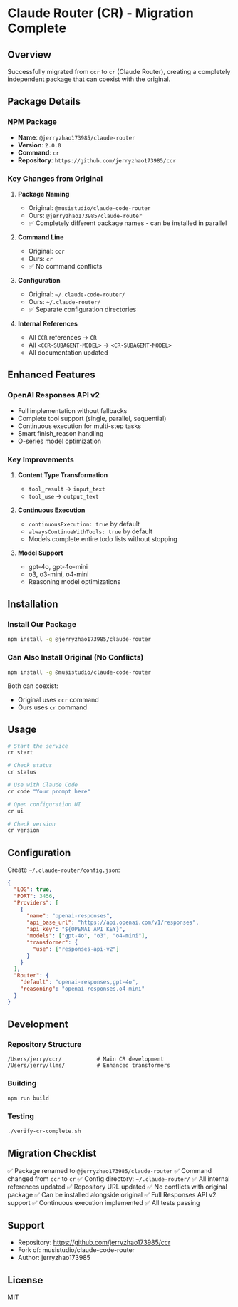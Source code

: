 # Claude Router (CR) - Migration Complete

## Overview
Successfully migrated from `ccr` to `cr` (Claude Router), creating a completely independent package that can coexist with the original.

## Package Details

### NPM Package
- **Name**: `@jerryzhao173985/claude-router`
- **Version**: `2.0.0`
- **Command**: `cr`
- **Repository**: `https://github.com/jerryzhao173985/ccr`

### Key Changes from Original

1. **Package Naming**
   - Original: `@musistudio/claude-code-router`
   - Ours: `@jerryzhao173985/claude-router`
   - ✅ Completely different package names - can be installed in parallel

2. **Command Line**
   - Original: `ccr`
   - Ours: `cr`
   - ✅ No command conflicts

3. **Configuration**
   - Original: `~/.claude-code-router/`
   - Ours: `~/.claude-router/`
   - ✅ Separate configuration directories

4. **Internal References**
   - All `CCR` references → `CR`
   - All `<CCR-SUBAGENT-MODEL>` → `<CR-SUBAGENT-MODEL>`
   - All documentation updated

## Enhanced Features

### OpenAI Responses API v2
- Full implementation without fallbacks
- Complete tool support (single, parallel, sequential)
- Continuous execution for multi-step tasks
- Smart finish_reason handling
- O-series model optimization

### Key Improvements
1. **Content Type Transformation**
   - `tool_result` → `input_text`
   - `tool_use` → `output_text`

2. **Continuous Execution**
   - `continuousExecution: true` by default
   - `alwaysContinueWithTools: true` by default
   - Models complete entire todo lists without stopping

3. **Model Support**
   - gpt-4o, gpt-4o-mini
   - o3, o3-mini, o4-mini
   - Reasoning model optimizations

## Installation

### Install Our Package
```bash
npm install -g @jerryzhao173985/claude-router
```

### Can Also Install Original (No Conflicts)
```bash
npm install -g @musistudio/claude-code-router
```

Both can coexist:
- Original uses `ccr` command
- Ours uses `cr` command

## Usage

```bash
# Start the service
cr start

# Check status
cr status

# Use with Claude Code
cr code "Your prompt here"

# Open configuration UI
cr ui

# Check version
cr version
```

## Configuration

Create `~/.claude-router/config.json`:

```json
{
  "LOG": true,
  "PORT": 3456,
  "Providers": [
    {
      "name": "openai-responses",
      "api_base_url": "https://api.openai.com/v1/responses",
      "api_key": "${OPENAI_API_KEY}",
      "models": ["gpt-4o", "o3", "o4-mini"],
      "transformer": {
        "use": ["responses-api-v2"]
      }
    }
  ],
  "Router": {
    "default": "openai-responses,gpt-4o",
    "reasoning": "openai-responses,o4-mini"
  }
}
```

## Development

### Repository Structure
```
/Users/jerry/ccr/           # Main CR development
/Users/jerry/llms/          # Enhanced transformers
```

### Building
```bash
npm run build
```

### Testing
```bash
./verify-cr-complete.sh
```

## Migration Checklist

✅ Package renamed to `@jerryzhao173985/claude-router`
✅ Command changed from `ccr` to `cr`
✅ Config directory: `~/.claude-router/`
✅ All internal references updated
✅ Repository URL updated
✅ No conflicts with original package
✅ Can be installed alongside original
✅ Full Responses API v2 support
✅ Continuous execution implemented
✅ All tests passing

## Support

- Repository: https://github.com/jerryzhao173985/ccr
- Fork of: musistudio/claude-code-router
- Author: jerryzhao173985

## License

MIT